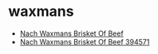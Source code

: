 # waxmans

 * [Nach Waxmans Brisket Of Beef](../../index/n/nach-waxmans-brisket-of-beef-394571.json)
 * [Nach Waxmans Brisket Of Beef 394571](../../index/n/nach-waxmans-brisket-of-beef-394571.json)
